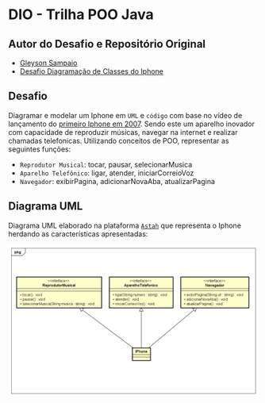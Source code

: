 # DIO - Trilha POO Java

## Autor do Desafio e Repositório Original
- [Gleyson Sampaio](https://github.com/glysns)
- [Desafio Diagramação de Classes do Iphone](https://github.com/digitalinnovationone/trilha-java-basico/tree/main/desafios/poo)

## Desafio
Diagramar e modelar um Iphone em `UML` e `código` com base no vídeo de lançamento do [primeiro Iphone em 2007](https://www.youtube.com/watch?v=9ou608QQRq8). Sendo este um aparelho inovador com capacidade de reproduzir músicas, navegar na internet e realizar chamadas telefonicas.
Utilizando conceitos de POO, representar as seguintes funções:

- `Reprodutor Musical`: tocar, pausar, selecionarMusica
- `Aparelho Telefônico`: ligar, atender, iniciarCorreioVoz
- `Navegador`: exibirPagina, adicionarNovaAba, atualizarPagina

## Diagrama UML
Diagrama UML elaborado na plataforma [`Astah`](https://astah.net/pt/) que representa o Iphone herdando as características apresentadas:

<p align="center">
        <img src="./src/assets/UML.png" />
</p>